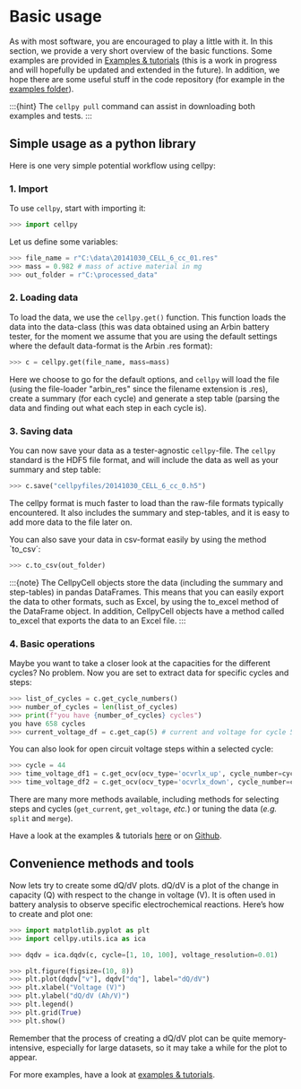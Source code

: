 # Basic usage

As with most software, you are encouraged to play a little with it.
In this section, we provide a very short overview of the basic functions.
Some examples are provided in [Examples & tutorials](/examples/index.md) (this is a work
in progress and will hopefully be updated and extended in the future).
In addition, we hope there are some useful stuff in the code
repository (for example in the [examples
folder](https://github.com/jepegit/cellpy/tree/master/examples)).

:::{hint}
The `cellpy pull` command can assist in downloading
both examples and tests.
:::

## Simple usage as a python library

Here is one very simple potential workflow using cellpy:

### 1. Import

To use `cellpy`, start with importing it:

```python
>>> import cellpy
```

Let us define some variables:

```python
>>> file_name = r"C:\data\20141030_CELL_6_cc_01.res"
>>> mass = 0.982 # mass of active material in mg
>>> out_folder = r"C:\processed_data"
```

### 2. Loading data

To load the data, we use the `cellpy.get()` function. This function loads the data
into the data-class (this was data obtained using an Arbin battery tester,
for the moment we assume that you are using the default settings where the default
data-format is the Arbin .res format):

```python
>>> c = cellpy.get(file_name, mass=mass)
```

Here we choose to go for the default options, and `cellpy` will load the file (using the
file-loader "arbin_res" since the filename extension is .res), create a summary (for each cycle)
and generate a step table (parsing the data and finding out what each step in each cycle is).

### 3. Saving data

You can now save your data as a tester-agnostic `cellpy`-file. The `cellpy` standard is
the HDF5 file format, and will include the data as well as your summary and step table:

```python
>>> c.save("cellpyfiles/20141030_CELL_6_cc_0.h5")
```

The cellpy format is much faster to load than the raw-file formats typically encountered.
It also includes the summary and step-tables, and it is easy to add more data to the file later on.

You can also save your data in csv-format easily by using the method `to_csv´:

```python
>>> c.to_csv(out_folder)
```

:::{note}
The CellpyCell objects store the data (including the summary and step-tables) in pandas DataFrames.
This means that you can easily export the data to other formats, such as Excel, by using the to_excel method of the DataFrame object. In addition, CellpyCell objects have a method called to_excel that exports the data to an Excel file.
:::

### 4. Basic operations

Maybe you want to take a closer look at the capacities for the different cycles?
No problem. Now you are set to extract data for specific cycles and steps:

```python
>>> list_of_cycles = c.get_cycle_numbers()
>>> number_of_cycles = len(list_of_cycles)
>>> print(f"you have {number_of_cycles} cycles")
you have 658 cycles
>>> current_voltage_df = c.get_cap(5) # current and voltage for cycle 5 (as pandas.DataFrame)
```

You can also look for open circuit voltage steps within a selected cycle:

```python
>>> cycle = 44
>>> time_voltage_df1 = c.get_ocv(ocv_type='ocvrlx_up', cycle_number=cycle)
>>> time_voltage_df2 = c.get_ocv(ocv_type='ocvrlx_down', cycle_number=cycle)
```

There are many more methods available, including methods
for selecting steps and cycles (`get_current`, `get_voltage`, *etc.*)
or tuning the data (*e.g.* `split` and `merge`).

Have a look at the examples & tutorials [here](/examples/index.md) or on [Github](https://github.com/jepegit/cellpy/tree/master/examples).

## Convenience methods and tools

Now lets try to create some dQ/dV plots. dQ/dV is a plot of the change in capacity (Q) with respect to the change in voltage (V). It is often used in battery analysis to observe specific electrochemical reactions.
Here’s how to create and plot one:

```python
>>> import matplotlib.pyplot as plt
>>> import cellpy.utils.ica as ica

>>> dqdv = ica.dqdv(c, cycle=[1, 10, 100], voltage_resolution=0.01)

>>> plt.figure(figsize=(10, 8))
>>> plt.plot(dqdv["v"], dqdv["dq"], label="dQ/dV")
>>> plt.xlabel("Voltage (V)")
>>> plt.ylabel("dQ/dV (Ah/V)")
>>> plt.legend()
>>> plt.grid(True)
>>> plt.show()
```

Remember that the process of creating a dQ/dV plot can be quite memory-intensive, especially for large datasets, so it may take a while for the plot to appear.

For more examples, have a look at [examples & tutorials](/examples/index.md).
